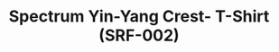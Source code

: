 ---
ee_id: '4141'
site: '1'
type: '2'
long_id: 2014-004 Spectrum Yin-Yang Crest- T-Shirt (SRF-002)
url: 2014-004-spectrum-yin-yang-crest-t-shirt-srf-002
title: Spectrum Yin-Yang Crest- T-Shirt (SRF-002)
year: '2014'
medium: Shirt
commission:
add_credit: Cory Arcangel for Arcangel Surfware
dims: Small, Medium, Large, X-Large, XX-Large
pitch: Brand tee for Arcangel Surfware.
ps:
live_url:
related:
youtube:
imgs: srf-002-crest-tshirt-2014-004-full-1-database-ih.jpg
subheading:
year2: '2014'
download:
add_credits:
related_code:
layout: things-i-made
---